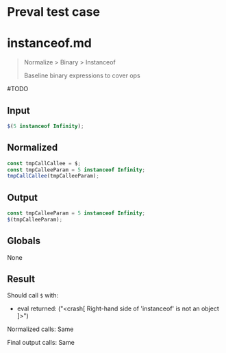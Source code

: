 # Preval test case

# instanceof.md

> Normalize > Binary > Instanceof
>
> Baseline binary expressions to cover ops

#TODO

## Input

`````js filename=intro
$(5 instanceof Infinity);
`````

## Normalized

`````js filename=intro
const tmpCallCallee = $;
const tmpCalleeParam = 5 instanceof Infinity;
tmpCallCallee(tmpCalleeParam);
`````

## Output

`````js filename=intro
const tmpCalleeParam = 5 instanceof Infinity;
$(tmpCalleeParam);
`````

## Globals

None

## Result

Should call `$` with:
 - eval returned: ("<crash[ Right-hand side of 'instanceof' is not an object ]>")

Normalized calls: Same

Final output calls: Same
